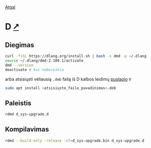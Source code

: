 [Atgal](./readme.md)

# D [&#x2B67;](https://dlang.org/)

## Diegimas

```bash
curl -fsSL https://dlang.org/install.sh | bash -s dmd -p ~/.dlang
source ~/.dlang/dmd-2.109.1/activate
dmd --version
deactivate # kai nebereikia
```

arba atsisiųsti vėliausią `.deb` failą iš D kalbos leidimų [puslapio](https://downloads.dlang.org/releases/) ir

```bash
sudo apt install <atsisiųsto_failo_pavadinimas>.deb
```

## Paleistis

```bash
rdmd d_sys-upgrade.d
```

## Kompilavimas

```bash
rdmd --build-only -release -of=d_sys-upgrade.bin d_sys-upgrade.d
```
